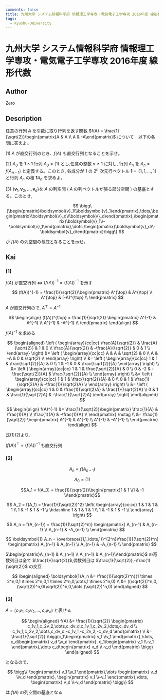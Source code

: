 ```yaml
---
comments: false
title: 九州大学 システム情報科学府 情報理工学専攻・電気電子工学専攻 2016年度 線形代数
tags:
  - Kyushu-University
---
```

# 九州大学 システム情報科学府 情報理工学専攻・電気電子工学専攻 2016年度 線形代数

## **Author**
Zero

## **Description**
任意の行列 $A$ を引数に取り行列を返す関数 $f(A) = \frac{1}{\sqrt{2}}\begin{pmatrix}A & A \\ A & -A\end{pmatrix}$ について　以下の各問に答えよ。

(1) $A$ が直交行列のとき、$f(A)$ も直交行列となることを示せ。

(2) $A_0$ を $1 \times 1$ 行列 $A_0 = (1)$ とし,任意の整数 $n \ge 1$ に対し, 行列 $A_n$ を $A_n = f(A_{n-1})$ と定義する。このとき, 各成分が $1$ の $2^n$ 次元行ベクトル $\boldsymbol{1} = \{1,1,\dots,1\}$ と行列 $A_n$ の積 $\boldsymbol{1}A_n$ を求めよ。

(3) $\{\boldsymbol{v}_1,\boldsymbol{v}_2,\dots,\boldsymbol{v}_d\}$を $A$ の列空間 ( $A$ の列ベクトルが張る部分空間 ) の基底とする。このとき,

$$
\bigg\{\begin{pmatrix}\boldsymbol{v}_1\\\boldsymbol{v}_1\end{pmatrix},\dots,\begin{pmatrix}\boldsymbol{v}_d\\\boldsymbol{v}_d\end{pmatrix},\begin{pmatrix}\boldsymbol{v}_1\\-\boldsymbol{v}_1\end{pmatrix},\dots,\begin{pmatrix}\boldsymbol{v}_d\\-\boldsymbol{v}_d\end{pmatrix}\bigg\}
$$

が $f(A)$ の列空間の基底となることを示せ。

## **Kai** 
### (1)
$f(A)$ が直交行列 $\Leftrightarrow$ $(f(A))^{-1} = (f(A))^{-1}$ を示す

$$
(f(A))^{-1} = \frac{1}{\sqrt{2}}\begin{pmatrix}
A^{\top} & A^{\top} \\
A^{\top} & (-A)^{\top} \\
\end{pmatrix}
$$

$A$ が直交行列ので, $A^{\top} = A^{-1}$

$$
\begin{align}
(f(A))^{\top} = \frac{1}{\sqrt{2}}
\begin{pmatrix}
A^{-1} & A^{-1} \\
A^{-1} & -A^{-1} \\
\end{pmatrix}
\end{align}
$$

$f(A)^{-1}$ を求める

$$
\begin{aligned}
\left (
\begin{array}{cc|cc}
\frac{A}{\sqrt{2}} & \frac{A}{\sqrt{2}} & 1 & 0 \\
\frac{A}{\sqrt{2}} & -\frac{A}{\sqrt{2}} & 0 & 1 \\
\end{array}
\right) &= 
\left (
\begin{array}{cc|cc}
A & A & \sqrt{2} & 0 \\
A & -A & 0 & \sqrt{2} \\
\end{array}
\right) \\ &=
\left (
\begin{array}{cc|cc}
1 & 1 & \frac{\sqrt{2}}{A} & 0 \\
1 & -1 & 0 & \frac{\sqrt{2}}{A}
\end{array}
\right) \\ &=
\left (
\begin{array}{cc|cc}
1 & 1 & \frac{\sqrt{2}}{A} & 0 \\
0 & -2 & -\frac{\sqrt{2}}{A} & \frac{\sqrt{2}}{A} \\
\end{array}
\right) \\ &=
\left (
\begin{array}{cc|cc}
1 & 1 & \frac{\sqrt{2}}{A} & 0 \\
0 & 1 & \frac{1}{\sqrt{2}A} & -\frac{1}{\sqrt{2}A} \\
\end{array}
\right) \\ &=
\left (
\begin{array}{cc|cc}
1 & 0 & \frac{1}{\sqrt{2}A} & \frac{1}{\sqrt{2}A} \\
0 & 1 & \frac{1}{\sqrt{2}A} & -\frac{1}{\sqrt{2}A}
\end{array}
\right) 
\end{aligned}
$$

$$
\begin{align}
f(A)^{-1} &= \frac{1}{\sqrt{2}}\begin{pmatrix}
\frac{1}{A} & \frac{1}{A} \\
\frac{1}{A} & -\frac{1}{A} \\
\end{pmatrix} \notag \\
&= \frac{1}{\sqrt{2}}
\begin{pmatrix}
A^{-1} & A^{-1} \\
A^{-1} & -A^{-1} \\
\end{pmatrix}
\end{align}
$$

式(1)(2)より、

$(f(A))^{\top} = (f(A))^{-1}$ も直交行列

### (2)
$$A_n = f(A_{n-1})$$

$$A_0 = (1)$$

$$A_1 = f(A_0) = \frac{1}{\sqrt{2}}\begin{pmatrix}1 & 1 \\1 & -1 \\\end{pmatrix}$$

$$
A_2 = f(A_1) = \frac{1}{(\sqrt{2})^2}
\left(
\begin{array}{cc:cc}
1 & 1 & 1 & 1 \\
1 & -1 & 1 & -1 \\
\hdashline 
1 & 1 & 1 & 1 \\
1 & -1 & 1 & -1 \\
\end{array}
\right)
$$

$$
A_n = f(A_{n-1}) = \frac{1}{(\sqrt{2}^n)}
\begin{pmatrix}
A_{n-1} & A_{n-1} \\
A_{n-1} & -A_{n-1} \\
\end{pmatrix}
$$

$$
\boldsymbol{1} A_n = \overbrace{(1,1,\dots,1)}^{2^n}\frac{1}{(\sqrt{2})^n}
\begin{pmatrix}
A_{n-1} & A_{n-1} \\
A_{n-1} & -A_{n-1} \\
\end{pmatrix}
$$

$\begin{pmatrix}A_{n-1} & A_{n-1} \\ A_{n-1} & A_{n-1}\\\end{pmatrix}$ の奇数列目は全て $\frac{1}{\sqrt{2}}$,偶数列目は $\frac{1}{\sqrt{2}},-\frac{1}{\sqrt{2}}$ の交互

$$
\begin{aligned}
\boldsymbol{1}A_n &= \frac{1}{\sqrt{2}^n}(1 \times 2^n,0,1 \times 2^n,0,1 \times 2^n,0,\dots,1 \times 2^n,0) \\
&= ((\sqrt{2})^n,0,(\sqrt{2})^n,0(\sqrt{2})^n,0,\dots,(\sqrt{2})^n,0)
\end{aligned}
$$

### (3)
$A = (c_1v_1,c_2v_2,\dots,c_dv_d)$ と表せる

$$
\begin{aligned}
f(A) &= \frac{1}{\sqrt{2}}
\begin{pmatrix}
c_1v_1,c_2v_2,\dots,c_dv_d,c_1v_1,c_2v_2,\dots,c_dv_d \\
c_1v_1,c_2v_2,\dots,c_dv_d,-c_1v_1,-c_2v_2,-c_dv_d
\end{pmatrix} \\
&= \frac{1}{\sqrt{2}}
\bigg(c_1\begin{pmatrix}
v_1 \\v_1
\end{pmatrix},\dots,
c_d\begin{pmatrix}
v_d \\v_d
\end{pmatrix},
c_1\begin{pmatrix}
v_1 \\-v_1
\end{pmatrix},\dots
c_d\begin{pmatrix}
v_d \\-v_d
\end{pmatrix}
\bigg)
\end{aligned}
$$

となるので、

$$
\bigg\{
\begin{pmatrix}
v_1 \\v_1
\end{pmatrix},\dots
\begin{pmatrix}
v_d \\v_d
\end{pmatrix},
\begin{pmatrix}
v_1 \\-v_1
\end{pmatrix},\dots,
\begin{pmatrix}
v_d \\-v_d
\end{pmatrix}
\bigg\}
$$

は $f(A)$ の列空間の基底となる